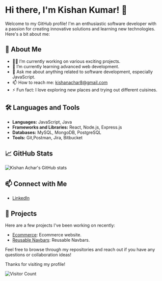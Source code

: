 # Hi there, I'm Kishan Kumar! 👋

Welcome to my GitHub profile! I'm an enthusiastic software developer with a passion for creating innovative solutions and learning new technologies. Here's a bit about me:

## 🚀 About Me
- 👨‍💻 I’m currently working on various exciting projects.
- 🌱 I’m currently learning advanced web development.
- 💬 Ask me about anything related to software development, especially JavaScript.
- 📫 How to reach me: [kishanachar8@gmail.com](mailto:kishanachar8@gmail.com)
- ⚡ Fun fact: I love exploring new places and trying out different cuisines.

## 🛠️ Languages and Tools
- **Languages:** JavaScript, Java
- **Frameworks and Libraries:** React, Node.js, Express.js
- **Databases:** MySQL, MongoDB, PostgreSQL
- **Tools:** Git,Postman, Jira, Bitbucket

## 📈 GitHub Stats
![Kishan Achar's GitHub stats](https://github-readme-stats.vercel.app/api?username=kishanachar8&show_icons=true&theme=radical)

## 📫 Connect with Me
- [LinkedIn](https://www.linkedin.com/in/kishan-kumar-6a88962b8/)

## 📂 Projects
Here are a few projects I've been working on recently:
- [Ecommerce](https://github.com/kishanachar8/Ecommerce): Ecommerce website.
- [Reusable Navbars](https://github.com/kishanachar8/react-reusable-navbar): Reusable Navbars.

Feel free to browse through my repositories and reach out if you have any questions or collaboration ideas!

Thanks for visiting my profile!


![Visitor Count](https://komarev.com/ghpvc/?username=kishanachar8)
